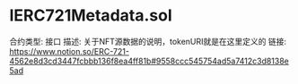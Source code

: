 # IERC721Metadata.sol

合约类型: 接口
描述: 关于NFT源数据的说明，tokenURI就是在这里定义的
链接: https://www.notion.so/ERC-721-4562e8d3cd3447fcbbb136f8ea4ff81b#9558ccc545754ad5a7412c3d8138e5ad